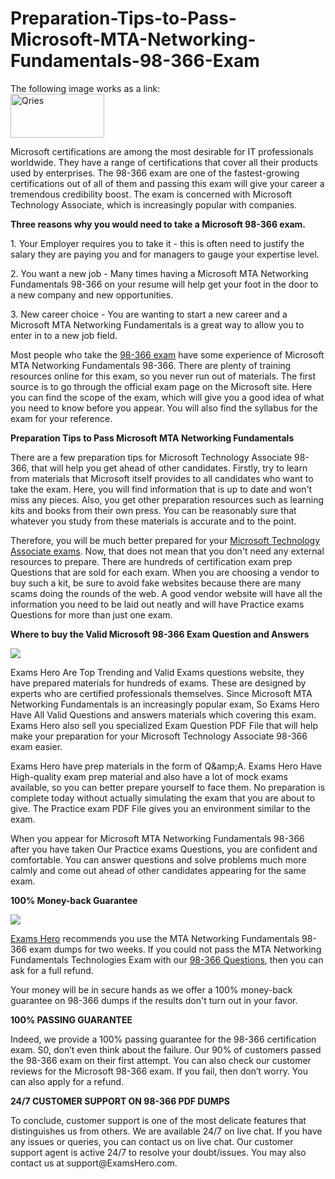 # Preparation-Tips-to-Pass-Microsoft-MTA-Networking-Fundamentals-98-366-Exam
<!DOCTYPE html>
<html>
   <head>
      <title>HTML Image as link</title>
   </head>
   <body>
      The following image works as a link:<br>
      <a href="https://www.qries.com/">
         <img alt="Qries" src="https://www.qries.com/images/banner_logo.png"
         width=150" height="70">
      </a>
   </body>
</html>
<p>Microsoft certifications are among the most desirable for IT professionals worldwide. They have a range of certifications that cover all their products used by enterprises. The 98-366 exam are one of the fastest-growing certifications out of all of them and passing this exam will give your career a tremendous credibility boost. The exam is concerned with Microsoft Technology Associate, which is increasingly popular with companies.</p>

<p><strong>Three reasons why you would need to take a Microsoft 98-366 exam.</strong></p>

<p>1. Your Employer requires you to take it - this is often need to justify the salary they are paying you and for managers to gauge your expertise level.</p>

<p>2. You want a new job - Many times having a Microsoft MTA Networking Fundamentals 98-366 on your resume will help get your foot in the door to a new company and new opportunities.</p>

<p>3. New career choice - You are wanting to start a new career and a Microsoft MTA Networking Fundamentals is a great way to allow you to enter in to a new job field.</p>

<p>Most people who take the <a href="https://examshero.com/microsoft/98-366-exam-dumps/">98-366 exam</a> have some experience of Microsoft MTA Networking Fundamentals 98-366. There are plenty of training resources online for this exam, so you never run out of materials. The first source is to go through the official exam page on the Microsoft site. Here you can find the scope of the exam, which will give you a good idea of what you need to know before you appear. You will also find the syllabus for the exam for your reference.</p>

<p><strong>Preparation Tips to Pass Microsoft MTA Networking Fundamentals</strong></p>

<p>There are a few preparation tips for Microsoft Technology Associate 98-366, that will help you get ahead of other candidates. Firstly, try to learn from materials that Microsoft itself provides to all candidates who want to take the exam. Here, you will find information that is up to date and won't miss any pieces. Also, you get other preparation resources such as learning kits and books from their own press. You can be reasonably sure that whatever you study from these materials is accurate and to the point.</p>

<p>Therefore, you will be much better prepared for your <a href="https://examshero.com/microsoft/">Microsoft Technology Associate exams</a>. Now, that does not mean that you don't need any external resources to prepare. There are hundreds of certification exam prep Questions that are sold for each exam. When you are choosing a vendor to buy such a kit, be sure to avoid fake websites because there are many scams doing the rounds of the web. A good vendor website will have all the information you need to be laid out neatly and will have Practice exams Questions for more than just one exam.</p>

<p><strong>Where to buy the Valid Microsoft 98-366 Exam Question and Answers</strong></p>
<a href=["https://examshero.com/microsoft/98-366-exam-dumps/"]><img src="[ https://examshero.com/wp-content/uploads/2022/01/Practice-test-questions-scaled.jpg]" /></a>

<p>Exams Hero Are Top Trending and Valid Exams questions website, they have prepared materials for hundreds of exams. These are designed by experts who are certified professionals themselves. Since Microsoft MTA Networking Fundamentals is an increasingly popular exam, So Exams Hero Have All Valid Questions and answers materials which covering this exam. Exams Hero also sell you specialized Exam Question PDF File that will help make your preparation for your Microsoft Technology Associate 98-366 exam easier.</p>

<p>Exams Hero have prep materials in the form of Q&amp;amp;A. Exams Hero Have High-quality exam prep material and also have a lot of mock exams available, so you can better prepare yourself to face them. No preparation is complete today without actually simulating the exam that you are about to give. The Practice exam PDF File gives you an environment similar to the exam.</p>

<p>When you appear for Microsoft MTA Networking Fundamentals 98-366 after you have taken Our Practice exams Questions, you are confident and comfortable. You can answer questions and solve problems much more calmly and come out ahead of other candidates appearing for the same exam.</p>

<p><strong>100% Money-back Guarantee</strong></p>

<a href="https://examshero.com/microsoft/98-366-exam-dumps/"><img src="[ https://examshero.com/wp-content/uploads/2022/01/Mehnat-ha-Boss.jpg]" /></a>

<p><a href="https://examshero.com/">Exams Hero</a> recommends you use the MTA Networking Fundamentals 98-366 exam dumps for two weeks. If you could not pass the MTA Networking Fundamentals Technologies Exam with our <a href="https://examshero.com/microsoft/98-366-exam-dumps/">98-366 Questions</a>, then you can ask for a full refund.</p>

<p>Your money will be in secure hands as we offer a 100% money-back guarantee on 98-366 dumps if the results don't turn out in your favor.</p>

<p><strong>100% PASSING GUARANTEE</strong></p>

<p>Indeed, we provide a 100% passing guarantee for the 98-366 certification exam. S0, don’t even think about the failure. Our 90% of customers passed the 98-366 exam on their first attempt. You can also check our customer reviews for the Microsoft 98-366 exam. If you fail, then don’t worry. You can also apply for a refund.</p>

  <p><strong>24/7 CUSTOMER SUPPORT ON 98-366 PDF DUMPS</strong></p>

<p>To conclude, customer support is one of the most delicate features that distinguishes us from others. We are available 24/7 on live chat. If you have any issues or queries, you can contact us on live chat. Our customer support agent is active 24/7 to resolve your doubt/issues. You may also contact us at support@ExamsHero.com.</p>

